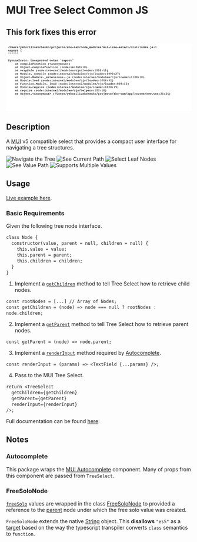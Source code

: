 # MUI Tree Select Common JS

## This fork fixes this error

![fixed bug](img/img.png)


## Description

A [MUI](https://mui.com/) v5 compatible select that provides a compact user interface for navigating a tree structures.

<!-- REPLACE [<iframe src="https://codesandbox.io/embed/github/mikepricedev/mui-tree-select/tree/main/example?autoresize=1&fontsize=14&hidenavigation=1&theme=dark&view=preview"
     style="width:100%; height:500px; border:0; border-radius: 4px; overflow:hidden;"
     title="MUI Tree Select Example"
     allow="accelerometer; ambient-light-sensor; camera; encrypted-media; geolocation; gyroscope; hid; microphone; midi; payment; usb; vr; xr-spatial-tracking"
     sandbox="allow-forms allow-modals allow-popups allow-presentation allow-same-origin allow-scripts"
   ></iframe>]  -->

![Navigate the Tree](img/navigate.png)
![See Current Path](img/seeCurrentPath.png)
![Select Leaf Nodes](img/selectLeafNodes.png)
![See Value Path](img/seeValuePath.png)
![Supports Multiple Values](img/multipleValues.jpg)

<!-- END -->

## Usage

<!-- REPLACE[ ] -->

[Live example here](https://codesandbox.io/embed/github/mikepricedev/mui-tree-select/tree/main/example?autoresize=1&fontsize=14&hidenavigation=1&theme=dark&view=preview).

### Basic Requirements

<!-- END -->

Given the following tree node interface.

```
class Node {
  constructor(value, parent = null, children = null) {
    this.value = value;
    this.parent = parent;
    this.children = children;
  }
}
```

1. Implement a [`getChildren`](https://mikepricedev.github.io/mui-tree-select/interfaces/TreeSelectProps.html#getChildren) method to tell Tree Select how to retrieve child nodes.

```
const rootNodes = [...] // Array of Nodes;
const getChildren = (node) => node === null ? rootNodes : node.children;
```

2. Implement a [`getParent`](https://mikepricedev.github.io/mui-tree-select/interfaces/TreeSelectProps.html#getParent) method to tell Tree Select how to retrieve parent nodes.

```
const getParent = (node) => node.parent;
```

3. Implement a [`renderInput`](https://mikepricedev.github.io/mui-tree-select/interfaces/TreeSelectProps.html#renderInput) method required by [Autocomplete](https://mui.com/material-ui/api/autocomplete/#props).

```
const renderInput = (params) => <TextField {...params} />;
```

4. Pass to the MUI Tree Select.

```
return <TreeSelect
  getChildren={getChildren}
  getParent={getParent}
  renderInput={renderInput}
/>;
```

Full documentation can be found [here](https://mikepricedev.github.io/mui-tree-select/modules.html).

## Notes

### Autocomplete

This package wraps the [MUI Autocomplete](https://material-ui.com/components/autocomplete/) component. Many of props from this component are passed from `TreeSelect`.

### FreeSoloNode

[`freeSolo`](https://mui.com/material-ui/react-autocomplete/#free-solo) values are wrapped in the class [FreeSoloNode](https://mikepricedev.github.io/mui-tree-select/classes/FreeSoloNode.html) to provided a reference to the [parent](https://mikepricedev.github.io/classes/FreeSoloNode.html#parent) node under which the free solo value was created.

`FreeSoloNode` extends the native [String](https://developer.mozilla.org/en-US/docs/Web/JavaScript/Reference/Global_Objects/String) object. This **disallows** `"es5"` as a [target](https://www.typescriptlang.org/tsconfig#target) based on the way the typescript transpiler converts `class` semantics to `function`.
